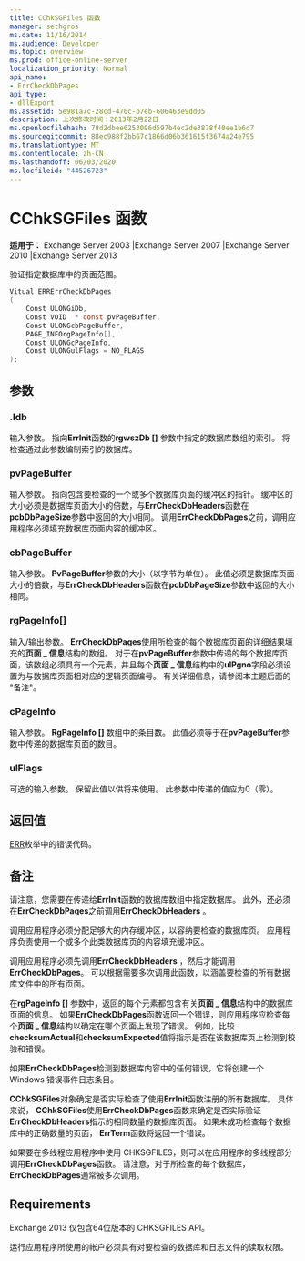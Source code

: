 ```yaml
---
title: CChkSGFiles 函数
manager: sethgros
ms.date: 11/16/2014
ms.audience: Developer
ms.topic: overview
ms.prod: office-online-server
localization_priority: Normal
api_name:
- ErrCheckDbPages
api_type:
- dllExport
ms.assetid: 5e981a7c-28cd-470c-b7eb-606463e9dd05
description: 上次修改时间：2013年2月22日
ms.openlocfilehash: 78d2dbee6253096d597b4ec2de3878f40ee1b6d7
ms.sourcegitcommit: 88ec988f2bb67c1866d06b361615f3674a24e795
ms.translationtype: MT
ms.contentlocale: zh-CN
ms.lasthandoff: 06/03/2020
ms.locfileid: "44526723"
---
```

# <a name="cchksgfileserrcheckdbpages-function"></a>CChkSGFiles 函数

**适用于：** Exchange Server 2003 |Exchange Server 2007 |Exchange Server 2010 |Exchange Server 2013
  
验证指定数据库中的页面范围。 
  
```cs
Vitual ERRErrCheckDbPages  
(
    Const ULONGiDb,
    Const VOID  * const pvPageBuffer,
    Const ULONGcbPageBuffer,
    PAGE_INFOrgPageInfo[],
    Const ULONGcPageInfo,
    Const ULONGulFlags = NO_FLAGS
);

```

## <a name="parameters"></a>参数

### <a name="idb"></a>.Idb
  
输入参数。 指向**ErrInit**函数的**rgwszDb []** 参数中指定的数据库数组的索引。 将检查通过此参数编制索引的数据库。 
    
### <a name="pvpagebuffer"></a>pvPageBuffer 
  
输入参数。 指向包含要检查的一个或多个数据库页面的缓冲区的指针。 缓冲区的大小必须是数据库页面大小的倍数，与**ErrCheckDbHeaders**函数在**pcbDbPageSize**参数中返回的大小相同。 调用**ErrCheckDbPages**之前，调用应用程序必须填充数据库页面内容的缓冲区。
    
### <a name="cbpagebuffer"></a>cbPageBuffer
  
输入参数。 **PvPageBuffer**参数的大小（以字节为单位）。 此值必须是数据库页面大小的倍数，与**ErrCheckDbHeaders**函数在**pcbDbPageSize**参数中返回的大小相同。 
    
### <a name="rgpageinfo"></a>rgPageInfo[] 
  
输入/输出参数。 **ErrCheckDbPages**使用所检查的每个数据库页面的详细结果填充的**页面 \_ 信息**结构的数组。 对于在**pvPageBuffer**参数中传递的每个数据库页面，该数组必须具有一个元素，并且每个**页面 \_ 信息**结构中的**ulPgno**字段必须设置为与数据库页面相对应的逻辑页面编号。 有关详细信息，请参阅本主题后面的 "备注"。 
    
### <a name="cpageinfo"></a>cPageInfo
  
输入参数。 **RgPageInfo []** 数组中的条目数。 此值必须等于在**pvPageBuffer**参数中传递的数据库页面的数目。 
    
### <a name="ulflags"></a>ulFlags 
  
可选的输入参数。 保留此值以供将来使用。 此参数中传递的值应为0（零）。
    
## <a name="return-value"></a>返回值

[ERR](cchksgfiles-err-enumeration.md)枚举中的错误代码。 
  
## <a name="remarks"></a>备注

请注意，您需要在传递给**ErrInit**函数的数据库数组中指定数据库。 此外，还必须在**ErrCheckDbPages**之前调用**ErrCheckDbHeaders** 。
  
调用应用程序必须分配足够大的内存缓冲区，以容纳要检查的数据库页。 应用程序负责使用一个或多个此类数据库页的内容填充缓冲区。 
  
调用应用程序必须先调用**ErrCheckDbHeaders** ，然后才能调用**ErrCheckDbPages**。 可以根据需要多次调用此函数，以涵盖要检查的所有数据库文件中的所有页面。
  
在**rgPageInfo []** 参数中，返回的每个元素都包含有关**页面 \_ 信息**结构中的数据库页面的信息。 如果**ErrCheckDbPages**函数返回一个错误，则应用程序应检查每个**页面 \_ 信息**结构以确定在哪个页面上发现了错误。 例如，比较**checksumActual**和**checksumExpected**值将指示是否在该数据库页上检测到校验和错误。 
  
如果**ErrCheckDbPages**检测到数据库内容中的任何错误，它将创建一个 Windows 错误事件日志条目。 
  
**CChkSGFiles**对象确定是否实际检查了使用**ErrInit**函数注册的所有数据库。 具体来说， **CChkSGFiles**使用**ErrCheckDbPages**函数来确定是否实际验证**ErrCheckDbHeaders**指示的相同数量的数据库页面。 如果未成功检查每个数据库中的正确数量的页面， **ErrTerm**函数将返回一个错误。 
  
如果要在多线程应用程序中使用 CHKSGFILES，则可以在应用程序的多线程部分调用**ErrCheckDbPages**函数。 请注意，对于所检查的每个数据库， **ErrCheckDbPages**通常被多次调用。 
  
## <a name="requirements"></a>Requirements

Exchange 2013 仅包含64位版本的 CHKSGFILES API。
  
运行应用程序所使用的帐户必须具有对要检查的数据库和日志文件的读取权限。
  

